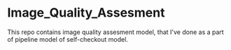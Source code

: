 # Image_Quality_Assesment

This repo contains image quality assesment model, that I've done as a part of pipeline model of self-checkout model. 